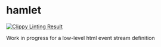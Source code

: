 # hamlet

[![Clippy Linting Result](https://clippy.bashy.io/github/Nemo157/hamlet/events/badge.svg)](https://clippy.bashy.io/github/Nemo157/hamlet/events/log)

Work in progress for a low-level html event stream definition
